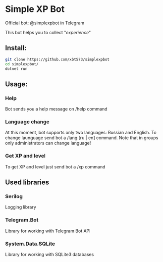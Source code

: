 # Simple XP Bot

Official bot: @simplexpbot in Telegram

This bot helps you to collect "*experience*"

## Install:

```bash
git clone https://github.com/xbt573/simplexpbot
cd simplexpbot/
dotnet run
```

## Usage:

### Help
Bot sends you a help message on /help command

### Language change
At this moment, bot supports only two languages: Russian and English. To change launguage send bot a /lang \[ru | en] command. Note that in groups only administrators can change language!

### Get XP and level
To get XP and level just send bot a /xp command

## Used libraries

### Serilog
Logging library

### Telegram.Bot
Library for working with Telegram Bot API

### System.Data.SQLite
Library for working with SQLite3 databases